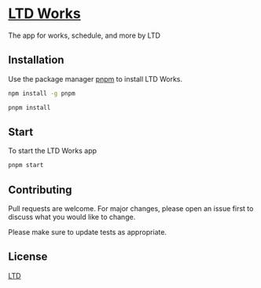 # [LTD Works](https://ltd-portfolio.vercel.app)

The app for works, schedule, and more by LTD

## Installation

Use the package manager [pnpm](https://pnpm.io/) to install LTD Works.

```bash
npm install -g pnpm
```
```bash
pnpm install 
```

## Start

To start the LTD Works app 
```bash
pnpm start
```

## Contributing

Pull requests are welcome. For major changes, please open an issue first
to discuss what you would like to change.

Please make sure to update tests as appropriate.

## License

[LTD](https://ltd-portfolio.vercel.app)